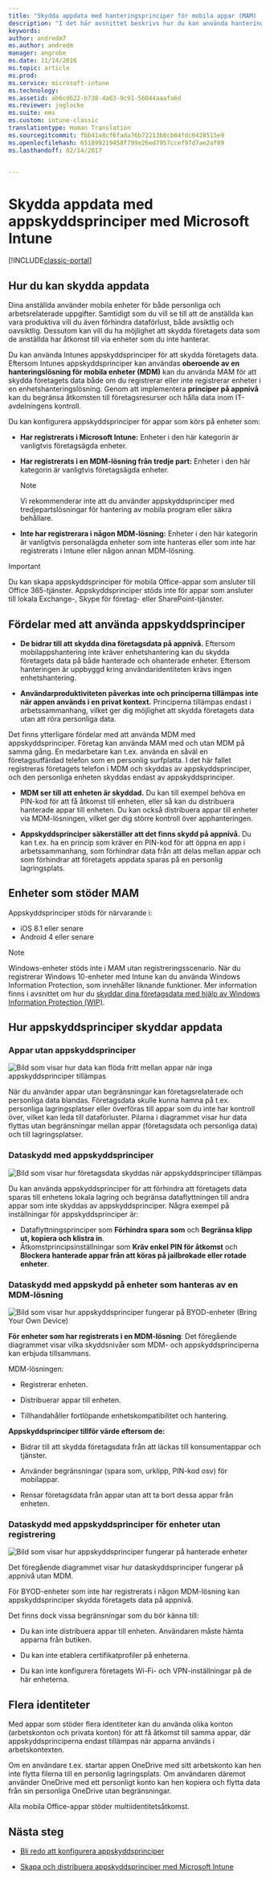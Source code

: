 ```yaml
---
title: "Skydda appdata med hanteringsprinciper för mobila appar (MAM) | Microsoft Docs"
description: "I det här avsnittet beskrivs hur du kan använda hanteringsprinciper för mobila appar för att skydda dina företagsdata, förhindra dataförlust och hålla isär privat och arbetsrelaterad information."
keywords: 
author: andredm7
ms.author: andredm
manager: angrobe
ms.date: 11/14/2016
ms.topic: article
ms.prod: 
ms.service: microsoft-intune
ms.technology: 
ms.assetid: ab6cd622-b738-4a63-9c91-56044aaafa6d
ms.reviewer: joglocke
ms.suite: ems
ms.custom: intune-classic
translationtype: Human Translation
ms.sourcegitcommit: fbb41a8cf6fada76b72213b8cb04fdc0428515e9
ms.openlocfilehash: 651899219458f799e26ed7957ccef97d7ae2af09
ms.lasthandoff: 02/14/2017


---
```


# <a name="protect-app-data-using-app-protection-policies-with-microsoft-intune"></a>Skydda appdata med appskyddsprinciper med Microsoft Intune

[!INCLUDE[classic-portal](../includes/classic-portal.md)]

## <a name="how-you-can-protect-app-data"></a>Hur du kan skydda appdata
Dina anställda använder mobila enheter för både personliga och arbetsrelaterade uppgifter. Samtidigt som du vill se till att de anställda kan vara produktiva vill du även förhindra dataförlust, både avsiktlig och oavsiktlig.  Dessutom kan vill du ha möjlighet att skydda företagets data som de anställda har åtkomst till via enheter som du inte hanterar.

Du kan använda Intunes appskyddsprinciper för att skydda företagets data. Eftersom Intunes appskyddsprinciper kan användas **oberoende av en hanteringslösning för mobila enheter (MDM)** kan du använda MAM för att skydda företagets data både om du registrerar eller inte registrerar enheter i en enhetshanteringslösning. Genom att implementera **principer på appnivå** kan du begränsa åtkomsten till företagsresurser och hålla data inom IT-avdelningens kontroll.

Du kan konfigurera appskyddsprinciper för appar som körs på enheter som:

-   **Har registrerats i Microsoft Intune:** Enheter i den här kategorin är vanligtvis företagsägda enheter.

-   **Har registrerats i en MDM-lösning från tredje part:** Enheter i den här kategorin är vanligtvis företagsägda enheter.

      > [!NOTE]
      > Vi rekommenderar inte att du använder appskyddsprinciper med tredjepartslösningar för hantering av mobila program eller säkra behållare.

-   **Inte har registrerara i någon MDM-lösning:** Enheter i den här kategorin är vanligtvis personalägda enheter som inte hanteras eller som inte har registrerats i Intune eller någon annan MDM-lösning.

> [!IMPORTANT]
> Du kan skapa appskyddsprinciper för mobila Office-appar som ansluter till Office 365-tjänster. Appskyddsprinciper stöds inte för appar som ansluter till lokala Exchange-, Skype för företag- eller SharePoint-tjänster.

## <a name="benefits-of-using-app-protection-policies"></a>Fördelar med att använda appskyddsprinciper

-   **De bidrar till att skydda dina företagsdata på appnivå.** Eftersom mobilappshantering inte kräver enhetshantering kan du skydda företagets data på både hanterade och ohanterade enheter. Eftersom hanteringen är uppbyggd kring användaridentiteten krävs ingen enhetshantering.

-   **Användarproduktiviteten påverkas inte och principerna tillämpas inte när appen används i en privat kontext.** Principerna tillämpas endast i arbetssammanhang, vilket ger dig möjlighet att skydda företagets data utan att röra personliga data.

Det finns ytterligare fördelar med att använda MDM med appskyddsprinciper. Företag kan använda MAM med och utan MDM på samma gång. En medarbetare kan t.ex. använda en såväl en företagsutfärdad telefon som en personlig surfplatta. I det här fallet registreras företagets telefon i MDM och skyddas av appskyddsprinciper, och den personliga enheten skyddas endast av appskyddsprinciper.

- **MDM ser till att enheten är skyddad.** Du kan till exempel behöva en PIN-kod för att få åtkomst till enheten, eller så kan du distribuera hanterade appar till enheten. Du kan också distribuera appar till enheter via MDM-lösningen, vilket ger dig större kontroll över apphanteringen.

- **Appskyddsprinciper säkerställer att det finns skydd på appnivå.** Du kan t.ex. ha en princip som kräver en PIN-kod för att öppna en app i arbetssammanhang, som förhindrar data från att delas mellan appar och som förhindrar att företagets appdata sparas på en personlig lagringsplats.

## <a name="devices-that-support-mam"></a>Enheter som stöder MAM
Appskyddsprinciper stöds för närvarande i:
-   iOS 8.1 eller senare
-   Android 4 eller senare

>[!NOTE]
>Windows-enheter stöds inte i MAM utan registreringsscenario. När du registrerar Windows 10-enheter med Intune kan du använda Windows Information Protection, som innehåller liknande funktioner. Mer information finns i avsnittet om hur du [skyddar dina företagsdata med hjälp av Windows Information Protection (WIP)](https://technet.microsoft.com/itpro/windows/keep-secure/protect-enterprise-data-using-wip).


##  <a name="how-app-protection-policies-protect-app-data"></a>Hur appskyddsprinciper skyddar appdata

###  <a name="apps-without-app-protection-policies"></a>Appar utan appskyddsprinciper

![Bild som visar hur data kan flöda fritt mellan appar när inga appskyddsprinciper tillämpas](../media/Apps_without_MAM_policies.png)

När du använder appar utan begränsningar kan företagsrelaterade och personliga data blandas. Företagsdata skulle kunna hamna på t.ex. personliga lagringsplatser eller överföras till appar som du inte har kontroll över, vilket kan leda till dataförluster. Pilarna i diagrammet visar hur data flyttas utan begränsningar mellan appar (företagsdata och personliga data) och till lagringsplatser.

### <a name="data-protection-with-app-protection-policies"></a>Dataskydd med appskyddsprinciper

![Bild som visar hur företagsdata skyddas när appskyddsprinciper tillämpas](../media/Apps_with_mobile_app_policies.png)

Du kan använda appskyddsprinciper för att förhindra att företagets data sparas till enhetens lokala lagring och begränsa dataflyttningen till andra appar som inte skyddas av appskyddsprinciper. Några exempel på inställningar för appskyddsprinciper är:
- Dataflyttningsprinciper som **Förhindra spara som** och **Begränsa klipp ut, kopiera och klistra in**.
- Åtkomstprincipsinställningar som **Kräv enkel PIN för åtkomst** och **Blockera hanterade appar från att köras på jailbrokade eller rotade enheter**.

### <a name="data-protection-with-app-protection-on-devices-that-are-managed-by-a-mdm-solution"></a>Dataskydd med appskydd på enheter som hanteras av en MDM-lösning

![Bild som visar hur appskyddsprinciper fungerar på BYOD-enheter (Bring Your Own Device)](../media/MAM_BYOD_November.png)

**För enheter som har registrerats i en MDM-lösning**: Det föregående diagrammet visar vilka skyddsnivåer som MDM- och appskyddsprinciperna kan erbjuda tillsammans.

MDM-lösningen:

-   Registrerar enheten.

-   Distribuerar appar till enheten.

-   Tillhandahåller fortlöpande enhetskompatibilitet och hantering.

**Appskyddsprinciper tillför värde eftersom de:**

-   Bidrar till att skydda företagsdata från att läckas till konsumentappar och tjänster.

-   Använder begränsningar (spara som, urklipp, PIN-kod osv) för mobilappar.

-   Rensar företagsdata från appar utan att ta bort dessa appar från enheten.


### <a name="data-protection-with-app-protection-policies-for-devices-without-enrollment"></a>Dataskydd med appskyddsprinciper för enheter utan registrering

![Bild som visar hur appskyddsprinciper fungerar på hanterade enheter](../media/MAM_ManagedDevices_November.png)

Det föregående diagrammet visar hur dataskyddsprinciper fungerar på appnivå utan MDM.

För BYOD-enheter som inte har registrerats i någon MDM-lösning kan appskyddsprinciper skydda företagets data på appnivå.

Det finns dock vissa begränsningar som du bör känna till:

-   Du kan inte distribuera appar till enheten. Användaren måste hämta apparna från butiken.

-   Du kan inte etablera certifikatprofiler på enheterna.

-   Du kan inte konfigurera företagets Wi-Fi- och VPN-inställningar på de här enheterna.


## <a name="multi-identity"></a>Flera identiteter

Med appar som stöder flera identiteter kan du använda olika konton (arbetskonton och privata konton) för att få åtkomst till samma appar, där appskyddsprinciperna endast tillämpas när apparna används i arbetskontexten.  

Om en användare t.ex. startar appen OneDrive med sitt arbetskonto kan hen inte flytta filerna till en personlig lagringsplats. Om användaren däremot använder OneDrive med ett personligt konto kan hen kopiera och flytta data från sin personliga OneDrive utan begränsningar.  

Alla mobila Office-appar stöder multiidentitetsåtkomst.

##  <a name="next-steps"></a>Nästa steg
- [Bli redo att konfigurera appskyddsprinciper](get-ready-to-configure-mobile-app-management-policies-with-microsoft-intune.md)

- [Skapa och distribuera appskyddsprinciper med Microsoft Intune](create-and-deploy-mobile-app-management-policies-with-microsoft-intune.md)

